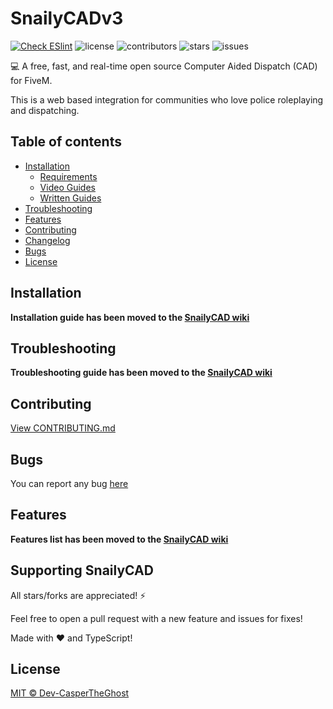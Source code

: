 # SnailyCADv3

[![Check ESlint](https://github.com/Dev-CasperTheGhost/snaily-cadv3/actions/workflows/lint.yml/badge.svg)](https://github.com/Dev-CasperTheGhost/snaily-cadv3/)
![license](https://img.shields.io/github/license/dev-caspertheghost/snaily-cadv3?color=gr&style=flat-square)
![contributors](https://img.shields.io/github/contributors/dev-caspertheghost/snaily-cadv3?color=gr&style=flat-square)
![stars](https://img.shields.io/github/stars/dev-caspertheghost/snaily-cadv3?style=flat-square&color=gr)
![issues](https://img.shields.io/github/issues/dev-caspertheghost/snaily-cadv3?style=flat-square)

💻 A free, fast, and real-time open source Computer Aided Dispatch (CAD) for FiveM.

This is a web based integration for communities who love police roleplaying and dispatching.

## Table of contents

- [Installation](https://github.com/Dev-CasperTheGhost/snaily-cadv3/wiki/Installation-Guide)
  - [Requirements](https://github.com/Dev-CasperTheGhost/snaily-cadv3/wiki/Installation-Guide#requirements)
  - [Video Guides](https://github.com/Dev-CasperTheGhost/snaily-cadv3/wiki/Installation-Guide#video-guides)
  - [Written Guides](https://github.com/Dev-CasperTheGhost/snaily-cadv3/wiki/Installation-Guide#written-guides)
- [Troubleshooting](https://github.com/Dev-CasperTheGhost/snaily-cadv3/wiki/Troubleshooting)
- [Features](https://github.com/Dev-CasperTheGhost/snaily-cadv3/wiki/%E2%9C%A8-Features)
- [Contributing](#contributing)
- [Changelog](./CHANGELOG.md)
- [Bugs](#bugs)
- [License](#license)

## Installation

**Installation guide has been moved to the [SnailyCAD wiki](https://github.com/Dev-CasperTheGhost/snaily-cadv3/wiki/Installation-Guide)**

## Troubleshooting

**Troubleshooting guide has been moved to the [SnailyCAD wiki](https://github.com/Dev-CasperTheGhost/snaily-cadv3/wiki/Troubleshooting)**

## Contributing

[View CONTRIBUTING.md](./CONTRIBUTING.md)

## Bugs

You can report any bug [here](https://github.com/dev-caspertheghost/snaily-cadv3/issues)

## Features

**Features list has been moved to the [SnailyCAD wiki](https://github.com/Dev-CasperTheGhost/snaily-cadv3/wiki/%E2%9C%A8-Features)**

## Supporting SnailyCAD

All stars/forks are appreciated! ⚡

Feel free to open a pull request with a new feature and issues for fixes!

Made with ❤️ and TypeScript!

## License

[MIT © Dev-CasperTheGhost](./LICENSE)
